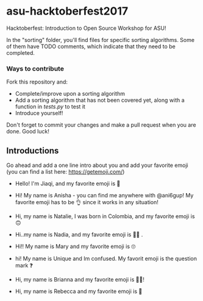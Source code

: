 ﻿# asu-hacktoberfest2017
Hacktoberfest: Introduction to Open Source Workshop for ASU!

In the "sorting" folder, you'll find files for specific sorting algorithms. Some of them have TODO comments, which indicate that they need to be completed. 

### Ways to contribute
Fork this repository and: 
- Complete/improve upon a sorting algorithm
- Add a sorting algorithm that has not been covered yet, along with a function in *tests.py* to test it
- Introduce yourself! 

Don't forget to commit your changes and make a pull request when you are done. Good luck!

## Introductions

Go ahead and add a one line intro about you and add your favorite emoji (you can find a list here: https://getemoji.com/)

- Hello! I'm Jiaqi, and my favorite emoji is 🍉

- Hi! My name is Anisha - you can find me anywhere with @ani6gup! My favorite emoji has to be 👌 since it works in any situation!

- Hi, my name is Natalie, I was born in Colombia, and my favorite emoji is 🙃

- Hi..my name is Nadia, and my favorite emoji is 👩‍💻 .

- Hi!! My name is Mary and my favorite emoji is 🙄

- hi! My name is Unique and Im confused. My favorit emoji is the question mark ❓

- Hi, my name is Brianna and my favorite emoji is 👩‍💻!

- Hi, my name is Rebecca and my favorite emoji is 💯


